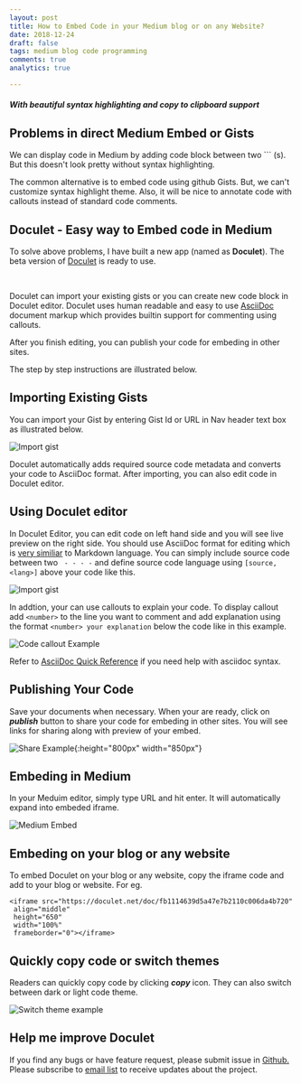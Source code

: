 ```yaml
---
layout: post
title: How to Embed Code in your Medium blog or on any Website?
date: 2018-12-24
draft: false
tags: medium blog code programming
comments: true
analytics: true

---
```


#### *With beautiful syntax highlighting and copy to clipboard support*

## Problems in direct Medium Embed or Gists

We can display code in Medium by adding code block  between two ``` (s). But this doesn't look pretty without syntax highlighting.

The common alternative is to embed code using github Gists. But, we can't customize syntax highlight theme. Also, it will be nice to annotate code with callouts instead of standard code comments.



## Doculet - Easy way to Embed code in Medium

To solve above problems, I have built a new app (named as  **Doculet**). The beta version of  [Doculet](https://doculet.net/about) is ready to use.

<br>

Doculet can import your existing gists or you can create new code block in Doculet editor. Doculet uses human readable and easy to use [AsciiDoc](https://asciidoctor.org/docs/asciidoc-syntax-quick-reference/#source-code) document markup which provides builtin support for commenting using callouts. 

After you finish editing, you can publish your code for embeding in other sites. 

The step by step instructions are illustrated below.

## Importing Existing Gists 

You can import your Gist by entering Gist Id or URL in Nav header text box as illustrated below.



![Import gist](https://raw.githubusercontent.com/erajasekar/erajasekar.github.io/master/assets/images/doculet-intro/gist-import.gif)



Doculet automatically adds required source code metadata and converts your code to AsciiDoc format. After importing, you can also edit code in Doculet editor.

## Using Doculet editor

In Doculet Editor, you can edit code on left hand side and you will see live preview on the right side. You should use AsciiDoc format for editing which is [very similiar](https://asciidoctor.org/docs/asciidoc-vs-markdown/) to Markdown language. You can simply include source code between two ` - - - -` and define source code language using `[source, <lang>]` above your code like this.

![Import gist](https://raw.githubusercontent.com/erajasekar/erajasekar.github.io/master/assets/images/doculet-intro/doculet-editor.gif)



In addtion, your can use callouts to explain your code. To display callout add `<number>` to the line you want to comment and add explanation using the format `<number> your explanation` below the code like in this example.

![Code callout Example](https://raw.githubusercontent.com/erajasekar/erajasekar.github.io/master/assets/images/doculet-intro/doculet-editor-callout.png)



Refer to [AsciiDoc Quick Reference](https://asciidoctor.org/docs/asciidoc-syntax-quick-reference/#source-code) if you need help with asciidoc syntax. 

## Publishing Your Code

Save your documents when necessary. When your are ready, click on ***publish*** button to share your code for embeding in other sites. You will see links for sharing along with preview of your embed. 

![Share Example](https://raw.githubusercontent.com/erajasekar/erajasekar.github.io/master/assets/images/doculet-intro/share-example3.png){:height="800px" width="850px"}

## Embeding in Medium

In your Meduim editor, simply type URL and hit enter. It will automatically expand into embeded iframe.

![Medium Embed](https://www.dropbox.com/s/52kcrh91qrdsuuj/embed-demo.gif?raw=1)



## Embeding on your blog or any website

To embed Doculet on your blog or any website, copy the iframe code and add to your blog or website. For eg.

```
<iframe src="https://doculet.net/doc/fb1114639d5a47e7b2110c006da4b720"
 align="middle"
 height="650"
 width="100%"
 frameborder="0"></iframe> 
```



## Quickly copy code or switch themes

Readers can quickly copy code by clicking ***copy*** icon. They can also switch between dark or light code theme.

![Switch theme example](https://www.dropbox.com/s/m39wgvi8dagjl7u/theme-select-demo.gif?raw=1)

## Help me improve Doculet

If you find any bugs or have feature request, please submit issue in [Github.](https://github.com/erajasekar/doculet/issues) Please subscribe to [email list](http://eepurl.com/dI-8Ur) to receive updates about the project.




